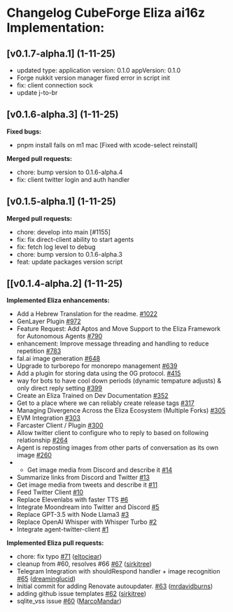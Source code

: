 # Changelog CubeForge Eliza ai16z Implementation:


## [v0.1.7-alpha.1] (1-11-25)

- updated type: application
version: 0.1.0
appVersion: 0.1.0
- Forge nukkit version manager fixed error in script init
- fix: client connection sock
- update j-to-br
 

## [v0.1.6-alpha.3] (1-11-25)


**Fixed bugs:**

- pnpm install fails on m1 mac \[Fixed with xcode-select reinstall\] 

**Merged pull requests:**

- chore: bump version to 0.1.6-alpha.4 
- fix: client twitter login and auth handler

## [v0.1.5-alpha.1] (1-11-25)


**Merged pull requests:**

- chore: develop into main [\#1155]
- fix: fix direct-client ability to start agents 
- fix: fetch log level to debug
- chore: bump version to 0.1.6-alpha.3 
- feat: update packages version script 

## [[v0.1.4-alpha.2] (1-11-25)


**Implemented Eliza enhancements:**

- Add a Hebrew Translation for the readme. [\#1022](https://github.com/ai16z/eliza/issues/1022)
- GenLayer Plugin [\#972](https://github.com/ai16z/eliza/issues/972)
- Feature Request: Add Aptos and Move Support to the Eliza Framework for Autonomous Agents [\#790](https://github.com/ai16z/eliza/issues/790)
- enhancement: Improve message threading and handling to reduce repetition [\#783](https://github.com/ai16z/eliza/issues/783)
- fal.ai image generation [\#648](https://github.com/ai16z/eliza/issues/648)
- Upgrade to turborepo for monorepo management [\#639](https://github.com/ai16z/eliza/issues/639)
- Add a plugin for storing data using the 0G protocol. [\#415](https://github.com/ai16z/eliza/issues/415)
- way for bots to have cool down periods \(dynamic tempature adjusts\) & only direct reply setting [\#399](https://github.com/ai16z/eliza/issues/399)
- Create an Eliza Trained on Dev Documentation [\#352](https://github.com/ai16z/eliza/issues/352)
- Get to a place where we can reliably create release tags [\#317](https://github.com/ai16z/eliza/issues/317)
- Managing Divergence Across the Eliza Ecosystem \(Multiple Forks\) [\#305](https://github.com/ai16z/eliza/issues/305)
- EVM Integration [\#303](https://github.com/ai16z/eliza/issues/303)
- Farcaster Client / Plugin [\#300](https://github.com/ai16z/eliza/issues/300)
- Allow twitter client to configure who to reply to based on following relationship [\#264](https://github.com/ai16z/eliza/issues/264)
- Agent is reposting images from other parts of conversation as its own image [\#260](https://github.com/ai16z/eliza/issues/260)
- - Get image media from Discord and describe it [\#14](https://github.com/ai16z/eliza/issues/14)
- Summarize links from Discord and Twitter [\#13](https://github.com/ai16z/eliza/issues/13)
- Get image media from tweets and describe it [\#11](https://github.com/ai16z/eliza/issues/11)
- Feed Twitter Client [\#10](https://github.com/ai16z/eliza/issues/10)
- Replace Elevenlabs with faster TTS [\#6](https://github.com/ai16z/eliza/issues/6)
- Integrate Moondream into Twitter and Discord [\#5](https://github.com/ai16z/eliza/issues/5)
- Replace GPT-3.5 with Node Llama3 [\#3](https://github.com/ai16z/eliza/issues/3)
- Replace OpenAI Whisper with Whisper Turbo [\#2](https://github.com/ai16z/eliza/issues/2)
- Integrate agent-twitter-client [\#1](https://github.com/ai16z/eliza/issues/1)

**Implemented Eliza pull requests:**

- chore: fix typo [\#71](https://github.com/ai16z/eliza/pull/71) ([eltociear](https://github.com/eltociear))
- cleanup from \#60, resolves \#66 [\#67](https://github.com/ai16z/eliza/pull/67) ([sirkitree](https://github.com/sirkitree))
- Telegram Integration with shouldRespond handler + image recognition [\#65](https://github.com/ai16z/eliza/pull/65) ([dreaminglucid](https://github.com/dreaminglucid))
- Initial commit for adding Renovate autoupdater. [\#63](https://github.com/ai16z/eliza/pull/63) ([mrdavidburns](https://github.com/mrdavidburns))
- adding github issue templates [\#62](https://github.com/ai16z/eliza/pull/62) ([sirkitree](https://github.com/sirkitree))
- sqlite\_vss issue [\#60](https://github.com/ai16z/eliza/pull/60) ([MarcoMandar](https://github.com/MarcoMandar))

